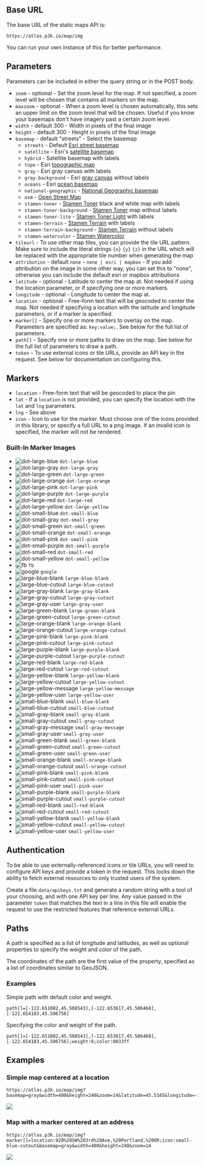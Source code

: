 ## Base URL

The base URL of the static maps API is:

```
https://atlas.p3k.io/map/img
```

You can run your own instance of this for better performance.


## Parameters

Parameters can be included in either the query string or in the POST body.

* `zoom` - optional - Set the zoom level for the map. If not specified, a zoom level will be chosen that contains all markers on the map.
* `maxzoom` - optional - When a zoom level is chosen automatically, this sets an upper limit on the zoom level that will be chosen. Useful if you know your basemaps don't have imagery past a certain zoom level.
* `width` - default 300 - Width in pixels of the final image
* `height` - default 300 - Height in pixels of the final image
* `basemap` - default "streets" - Select the basemap
  * `streets` - Default [Esri street basemap](http://www.arcgis.com/home/webmap/viewer.html?webmap=7990d7ea55204450b8110d57e20c99ab)
  * `satellite` - Esri's [satellite basemap](http://www.arcgis.com/home/webmap/viewer.html?webmap=d802f08316e84c6592ef681c50178f17&center=-71.055499,42.364247&level=15)
  * `hybrid` - Satellite basemap with labels
  * `topo` - Esri [topographic map](http://www.arcgis.com/home/webmap/viewer.html?webmap=a72b0766aea04b48bf7a0e8c27ccc007)
  * `gray` - Esri gray canvas with labels
  * `gray-background` - Esri [gray canvas](http://www.arcgis.com/home/webmap/viewer.html?webmap=8b3d38c0819547faa83f7b7aca80bd76) without labels
  * `oceans` - Esri [ocean basemap](http://www.arcgis.com/home/webmap/viewer.html?webmap=5ae9e138a17842688b0b79283a4353f6&center=-122.255816,36.573652&level=8)
  * `national-geographic` - [National Geographic basemap](http://www.arcgis.com/home/webmap/viewer.html?webmap=d94dcdbe78e141c2b2d3a91d5ca8b9c9)
  * `osm` - [Open Street Map](http://www.openstreetmap.org/)
  * `stamen-toner` - [Stamen Toner](http://maps.stamen.com/toner/) black and white map with labels
  * `stamen-toner-background` - [Stamen Toner](http://maps.stamen.com/toner-background/) map without labels
  * `stamen-toner-lite` - [Stamen Toner Light](http://maps.stamen.com/toner-lite/) with labels
  * `stamen-terrain` - [Stamen Terrain](http://maps.stamen.com/terrain/) with labels
  * `stamen-terrain-background` - [Stamen Terrain](http://maps.stamen.com/terrain-background/) without labels
  * `stamen-watercolor` - [Stamen Watercolor](http://maps.stamen.com/watercolor/)
* `tileurl` - To use other map tiles, you can provide the tile URL pattern. Make sure to include the literal strings `{x}` `{y}` `{z}` in the URL which will be replaced with the appropriate tile number when generating the map
* `attribution` - default `none` - `none | esri | mapbox` - If you add attribution on the image in some other way, you can set this to "none", otherwise you can include the default esri or mapbox attributions
* `latitude` - optional - Latitude to center the map at. Not needed if using the location parameter, or if specifying one or more markers.
* `longitude` - optional - Longitude to center the map at.
* `location` - optional - Free-form text that will be geocoded to center the map. Not needed if specifying a location with the latitude and longitude parameters, or if a marker is specified.
* `marker[]` - Specify one or more markers to overlay on the map. Parameters are specified as: `key:value;`. See below for the full list of parameters.
* `path[]` - Specify one or more paths to draw on the map. See below for the full list of parameters to draw a path.
* `token` - To use external icons or tile URLs, provide an API key in the request. See below for documentation on configuring this.

## Markers

* `location` - Free-form text that will be geocoded to place the pin
* `lat` - If a `location` is not provided, you can specify the location with the `lat` and `lng` parameters.
* `lng` - See above
* `icon` - Icon to use for the marker. Must choose one of the icons provided in this library, or specify a full URL to a png image. If an invalid icon is specified, the marker will not be rendered.


### Built-In Marker Images

* ![dot-large-blue](map-images/dot-large-blue.png) `dot-large-blue`
* ![dot-large-gray](map-images/dot-large-gray.png) `dot-large-gray`
* ![dot-large-green](map-images/dot-large-green.png) `dot-large-green`
* ![dot-large-orange](map-images/dot-large-orange.png) `dot-large-orange`
* ![dot-large-pink](map-images/dot-large-pink.png) `dot-large-pink`
* ![dot-large-purple](map-images/dot-large-purple.png) `dot-large-purple`
* ![dot-large-red](map-images/dot-large-red.png) `dot-large-red`
* ![dot-large-yellow](map-images/dot-large-yellow.png) `dot-large-yellow`
* ![dot-small-blue](map-images/dot-small-blue.png) `dot-small-blue`
* ![dot-small-gray](map-images/dot-small-gray.png) `dot-small-gray`
* ![dot-small-green](map-images/dot-small-green.png) `dot-small-green`
* ![dot-small-orange](map-images/dot-small-orange.png) `dot-small-orange`
* ![dot-small-pink](map-images/dot-small-pink.png) `dot-small-pink`
* ![dot-small-purple](map-images/dot-small-purple.png) `dot-small-purple`
* ![dot-small-red](map-images/dot-small-red.png) `dot-small-red`
* ![dot-small-yellow](map-images/dot-small-yellow.png) `dot-small-yellow`
* ![fb](map-images/fb.png) `fb`
* ![google](map-images/google.png) `google`
* ![large-blue-blank](map-images/large-blue-blank.png) `large-blue-blank`
* ![large-blue-cutout](map-images/large-blue-cutout.png) `large-blue-cutout`
* ![large-gray-blank](map-images/large-gray-blank.png) `large-gray-blank`
* ![large-gray-cutout](map-images/large-gray-cutout.png) `large-gray-cutout`
* ![large-gray-user](map-images/large-gray-user.png) `large-gray-user`
* ![large-green-blank](map-images/large-green-blank.png) `large-green-blank`
* ![large-green-cutout](map-images/large-green-cutout.png) `large-green-cutout`
* ![large-orange-blank](map-images/large-orange-blank.png) `large-orange-blank`
* ![large-orange-cutout](map-images/large-orange-cutout.png) `large-orange-cutout`
* ![large-pink-blank](map-images/large-pink-blank.png) `large-pink-blank`
* ![large-pink-cutout](map-images/large-pink-cutout.png) `large-pink-cutout`
* ![large-purple-blank](map-images/large-purple-blank.png) `large-purple-blank`
* ![large-purple-cutout](map-images/large-purple-cutout.png) `large-purple-cutout`
* ![large-red-blank](map-images/large-red-blank.png) `large-red-blank`
* ![large-red-cutout](map-images/large-red-cutout.png) `large-red-cutout`
* ![large-yellow-blank](map-images/large-yellow-blank.png) `large-yellow-blank`
* ![large-yellow-cutout](map-images/large-yellow-cutout.png) `large-yellow-cutout`
* ![large-yellow-message](map-images/large-yellow-message.png) `large-yellow-message`
* ![large-yellow-user](map-images/large-yellow-user.png) `large-yellow-user`
* ![small-blue-blank](map-images/small-blue-blank.png) `small-blue-blank`
* ![small-blue-cutout](map-images/small-blue-cutout.png) `small-blue-cutout`
* ![small-gray-blank](map-images/small-gray-blank.png) `small-gray-blank`
* ![small-gray-cutout](map-images/small-gray-cutout.png) `small-gray-cutout`
* ![small-gray-message](map-images/small-gray-message.png) `small-gray-message`
* ![small-gray-user](map-images/small-gray-user.png) `small-gray-user`
* ![small-green-blank](map-images/small-green-blank.png) `small-green-blank`
* ![small-green-cutout](map-images/small-green-cutout.png) `small-green-cutout`
* ![small-green-user](map-images/small-green-user.png) `small-green-user`
* ![small-orange-blank](map-images/small-orange-blank.png) `small-orange-blank`
* ![small-orange-cutout](map-images/small-orange-cutout.png) `small-orange-cutout`
* ![small-pink-blank](map-images/small-pink-blank.png) `small-pink-blank`
* ![small-pink-cutout](map-images/small-pink-cutout.png) `small-pink-cutout`
* ![small-pink-user](map-images/small-pink-user.png) `small-pink-user`
* ![small-purple-blank](map-images/small-purple-blank.png) `small-purple-blank`
* ![small-purple-cutout](map-images/small-purple-cutout.png) `small-purple-cutout`
* ![small-red-blank](map-images/small-red-blank.png) `small-red-blank`
* ![small-red-cutout](map-images/small-red-cutout.png) `small-red-cutout`
* ![small-yellow-blank](map-images/small-yellow-blank.png) `small-yellow-blank`
* ![small-yellow-cutout](map-images/small-yellow-cutout.png) `small-yellow-cutout`
* ![small-yellow-user](map-images/small-yellow-user.png) `small-yellow-user`


## Authentication

To be able to use externally-referenced icons or tile URLs, you will need to configure API keys and provide a token in the request. This locks down the ability to fetch external resources to only trusted users of the system.

Create a file `data/apikeys.txt` and generate a random string with a tool of your choosing, and with one API key per line. Any value passed in the parameter `token` that matches the text in a line in this file will enable the request to use the restricted features that reference external URLs.


## Paths

A path is specified as a list of longitude and latitudes, as well as optional properties to specify the weight and color of the path.

The coordinates of the path are the first value of the property, specified as a list of coordinates similar to GeoJSON.

### Examples

Simple path with default color and weight.

```
path[]=[-122.651082,45.508543],[-122.653617,45.506468],[-122.654183,45.506756]
```

Specifying the color and weight of the path.

```
path[]=[-122.651082,45.508543],[-122.653617,45.506468],[-122.654183,45.506756];weight:6;color:0033ff
```


## Examples

### Simple map centered at a location

```
https://atlas.p3k.io/map/img?basemap=gray&width=400&height=240&zoom=14&latitude=45.5165&longitude=-122.6764
```

<img src="/map/img?basemap=gray&width=400&height=240&zoom=14&latitude=45.5165&longitude=-122.6764">

### Map with a marker centered at an address

```
https://atlas.p3k.io/map/img?marker[]=location:920%20SW%203rd%20Ave,%20Portland,%20OR;icon:small-blue-cutout&basemap=gray&width=400&height=240&zoom=14
```

<img src="/map/img?marker[]=location:920%20SW%203rd%20Ave,%20Portland,%20OR;icon:small-blue-cutout&basemap=gray&width=400&height=240&zoom=14">

